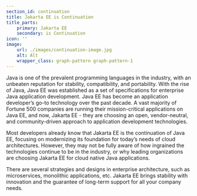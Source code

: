 ```yaml
---
section_id: continuation
title: Jakarta EE is Continuation
title_parts:
    primary: Jakarta EE
    secondary: is Continuation
icon: ''
image:
    url: ./images/continuation-image.jpg
    alt: Alt
    wrapper_class: graph-pattern graph-pattern-1
---
```


Java is one of the prevalent programming languages in the industry, with an unbeaten reputation for stability, compatibility, and portability. 
With the rise of Java, Java EE was established as a set of specifications for enterprise Java application development. Java EE has become an 
application developer’s go-to technology over the past decade. A vast majority of Fortune 500 companies are running their mission-critical 
applications on Java EE, and now, Jakarta EE - they are choosing an open, vendor-neutral, and community-driven approach to application 
development technologies.

Most developers already know that Jakarta EE is the continuation of Java EE, focusing on modernizing its foundation for today’s needs of cloud 
architectures. However, they may not be fully aware of how ingrained the technologies continue to be in the industry, or why leading organizations 
are choosing Jakarta EE for cloud native Java applications.

There are several strategies and designs in enterprise architecture, such as microservices, monolithic applications, etc. Jakarta EE brings 
stability with innovation and the guarantee of long-term support for all your company needs.
